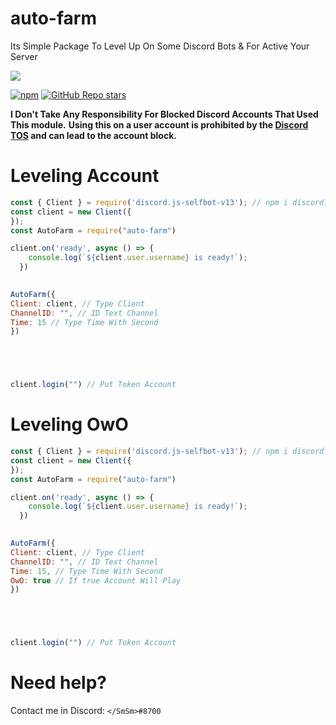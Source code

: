 # auto-farm
Its Simple Package To Level Up On Some Discord Bots & For Active Your Server

<p>
    <a href="https://www.npmjs.com/package/auto-farm" target="_blank"><img src="https://nodei.co/npm/auto-farm.png?downloads=true&downloadRank=true&stars=true"></a>
  </p>
<a href="https://www.npmjs.com/package/auto-farm" target="_blank"><img alt="npm" src="https://img.shields.io/npm/dt/auto-farm?logo=npm&style=flat-square"></a>
<a href="https://github.com/devsmsm/autofarm/stargazers" target="_blank"><img alt="GitHub Repo stars" src="https://img.shields.io/github/stars/devsmsm/autofarm?logo=github&logoColor=white&style=flat-square"></a>


**I Don't Take Any Responsibility For Blocked Discord Accounts That Used This module.**
**Using this on a user account is prohibited by the [Discord TOS](https://discord.com/terms) and can lead to the account block.**

# Leveling Account
```js
const { Client } = require('discord.js-selfbot-v13'); // npm i discord.js-selfbot-v13
const client = new Client({
});
const AutoFarm = require("auto-farm")

client.on('ready', async () => {
    console.log(`${client.user.username} is ready!`);
  })
  

AutoFarm({
Client: client, // Type Client
ChannelID: "", // ID Text Channel
Time: 15 // Type Time With Second
})





client.login("") // Put Token Account
```

# Leveling OwO
```js
const { Client } = require('discord.js-selfbot-v13'); // npm i discord.js-selfbot-v13
const client = new Client({
});
const AutoFarm = require("auto-farm")

client.on('ready', async () => {
    console.log(`${client.user.username} is ready!`);
  })
  

AutoFarm({
Client: client, // Type Client
ChannelID: "", // ID Text Channel
Time: 15, // Type Time With Second
OwO: true // If true Account Will Play
})





client.login("") // Put Token Account
```

# Need help?

Contact me in Discord: ``</SmSm>#8700``
